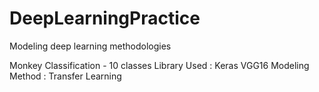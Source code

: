 # DeepLearningPractice
Modeling deep learning methodologies

Monkey Classification - 10 classes
Library Used : Keras VGG16
Modeling Method : Transfer Learning
